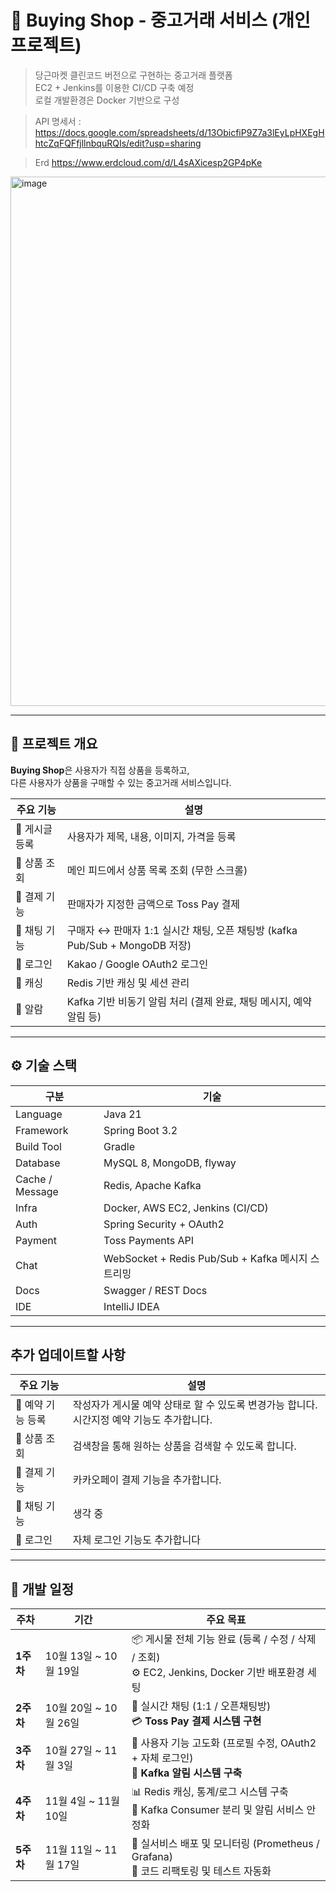 # 🛒 Buying Shop - 중고거래 서비스 (개인 프로젝트)

> 당근마켓 클린코드 버전으로 구현하는 중고거래 플랫폼  
> EC2 + Jenkins를 이용한 CI/CD 구축 예정  
> 로컬 개발환경은 Docker 기반으로 구성

> API 명세서 :
https://docs.google.com/spreadsheets/d/13ObicfiP9Z7a3lEyLpHXEgHhtcZqFQFfjllnbquRQIs/edit?usp=sharing


> Erd 
https://www.erdcloud.com/d/L4sAXicesp2GP4pKe
<img width="1511" height="847" alt="image" src="https://github.com/user-attachments/assets/4f824a34-bec7-45b5-9d06-20d9be7d91e7" />


---

## 🚀 프로젝트 개요

**Buying Shop**은 사용자가 직접 상품을 등록하고,  
다른 사용자가 상품을 구매할 수 있는 중고거래 서비스입니다.

| 주요 기능 | 설명 |
|------------|------|
| 🔸 게시글 등록 | 사용자가 제목, 내용, 이미지, 가격을 등록 |
| 🔸 상품 조회 | 메인 피드에서 상품 목록 조회 (무한 스크롤) |
| 🔸 결제 기능 | 판매자가 지정한 금액으로 Toss Pay 결제 |
| 🔸 채팅 기능 | 구매자 ↔ 판매자 1:1 실시간 채팅, 오픈 채팅방 (kafka Pub/Sub + MongoDB 저장) |
| 🔸 로그인 | Kakao / Google OAuth2 로그인 |
| 🔸 캐싱 | Redis 기반 캐싱 및 세션 관리 |
| 🔸 알람 | Kafka 기반 비동기 알림 처리 (결제 완료, 채팅 메시지, 예약 알림 등) |

---

## ⚙️ 기술 스택

| 구분 | 기술 |
|------|------|
| Language | Java 21 |
| Framework | Spring Boot 3.2|
| Build Tool | Gradle |
| Database | MySQL 8, MongoDB, flyway |
| Cache / Message | Redis, Apache Kafka |
| Infra | Docker, AWS EC2, Jenkins (CI/CD) |
| Auth | Spring Security + OAuth2 |
| Payment | Toss Payments API |
| Chat | WebSocket + Redis Pub/Sub + Kafka 메시지 스트리밍 |
| Docs | Swagger / REST Docs |
| IDE | IntelliJ IDEA |

---

## 추가 업데이트할 사항
| 주요 기능 | 설명 |
|------------|------|
| 🔸 예약 기능 등록 | 작성자가 게시물 예약 상태로 할 수 있도록 변경가능 합니다. 시간지정 예약 기능도 추가합니다. |
| 🔸 상품 조회 | 검색창을 통해 원하는 상품을 검색할 수 있도록 합니다. |
| 🔸 결제 기능 | 카카오페이 결제 기능을 추가합니다. |
| 🔸 채팅 기능 | 생각 중 |
| 🔸 로그인 | 자체 로그인 기능도 추가합니다 |

---

## 📆 개발 일정

| 주차      | 기간                | 주요 목표                                                                     |
| ------- | ----------------- | ------------------------------------------------------------------------- |
| **1주차** | 10월 13일 ~ 10월 19일 | 📦 게시물 전체 기능 완료 (등록 / 수정 / 삭제 / 조회)<br>⚙️ EC2, Jenkins, Docker 기반 배포환경 세팅 |
| **2주차** | 10월 20일 ~ 10월 26일 | 💬 실시간 채팅 (1:1 / 오픈채팅방)<br>💳 **Toss Pay 결제 시스템 구현**                      |
| **3주차** | 10월 27일 ~ 11월 3일  | 👤 사용자 기능 고도화 (프로필 수정, OAuth2 + 자체 로그인)<br>🔔 **Kafka 알림 시스템 구축**         |
| **4주차** | 11월 4일 ~ 11월 10일  | 📊 Redis 캐싱, 통계/로그 시스템 구축<br>🧩 Kafka Consumer 분리 및 알림 서비스 안정화            |
| **5주차** | 11월 11일 ~ 11월 17일 | 🚀 실서비스 배포 및 모니터링 (Prometheus / Grafana)<br>🧹 코드 리팩토링 및 테스트 자동화          |


